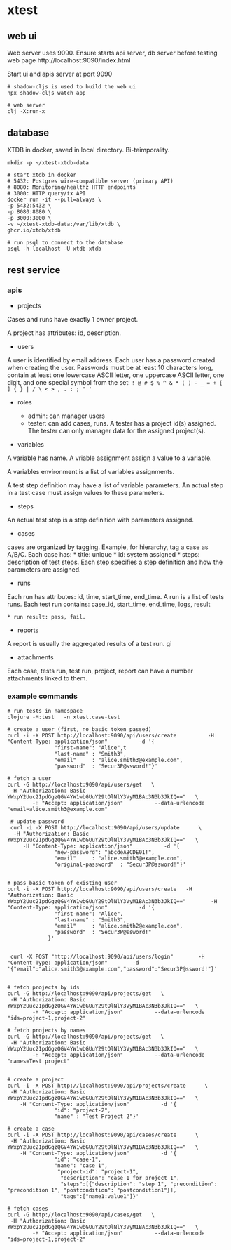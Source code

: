 # xtest

## web ui
Web server uses 9090. Ensure starts api server, db server before testing web page http://localhost:9090/index.html

Start ui and apis server at port 9090
```
# shadow-cljs is used to build the web ui
npx shadow-cljs watch app

# web server
clj -X:run-x
```

## database
XTDB in docker, saved in local directory. Bi-teimporality.

```
mkdir -p ~/xtest-xtdb-data

# start xtdb in docker
# 5432: Postgres wire-compatible server (primary API)
# 8080: Monitoring/healthz HTTP endpoints
# 3000: HTTP query/tx API
docker run -it --pull=always \
-p 5432:5432 \
-p 8080:8080 \
-p 3000:3000 \
-v ~/xtest-xtdb-data:/var/lib/xtdb \
ghcr.io/xtdb/xtdb

# run psql to connect to the database
psql -h localhost -U xtdb xtdb

```

## rest service
### apis
* projects

Cases and runs have exactly 1 owner project.

A project has attributes: id, description.

* users

 A user is identified by email address. Each user has a password created when creating the user.
 Passwords must be at least 10 characters long, contain at least one lowercase ASCII letter, one uppercase ASCII letter, one digit, and one special symbol from the set: `! @ # $ % ^ & * ( ) - _ = + [ ] { } | / \ < > , . : ; " '`

* roles
  * admin: can manager users
  * tester: can add cases, runs. A tester has a project id(s) assigned. The tester can only
  manager data for the assigned project(s).

* variables

A variable has name. A vriable assignment assign a value to a variable.

A variables environment is a list of variables assignments.

A test step definition may have a list of variable parameters. An actual step in a test case must assign values to these parameters.

* steps

An actual test step is a step definition with parameters assigned.


* cases
  
cases are organized by tagging. Example, for hierarchy, tag a case as A/B/C.
Each case has:
    * title: unique
    * id: system assigned
    * steps: description of test steps. Each step specifies a step definition and how the parameters are assigned.

* runs

Each run has attributes: id, time, start_time, end_time. A run is a list of tests runs.
Each test run contains: case_id, start_time, end_time, logs, result

    * run result: pass, fail. 

* reports

A report is usually the aggregated results of a test run.
gi
* attachments

Each case, tests run, test run, project, report can have a number attachments linked to them.

### example commands
```
# run tests in namespace
clojure -M:test   -n xtest.case-test

# create a user (first, no basic token passed)
curl -i -X POST http://localhost:9090/api/users/create          -H "Content-Type: application/json"          -d '{
               "first-name": "Alice",t
               "last-name" : "Smith3",
               "email"     : "alice.smith3@example.com",
               "password"  : "Secur3P@ssword!"}'

# fetch a user
curl -G http://localhost:9090/api/users/get   \
 -H "Authorization: Basic YWxpY2Uuc21pdGgzQGV4YW1wbGUuY29tOlNlY3VyM1BAc3N3b3JkIQ=="   \
        -H "Accept: application/json"          --data-urlencode "email=alice.smith3@example.com"
 
 # update password
 curl -i -X POST http://localhost:9090/api/users/update      \
  -H "Authorization: Basic YWxpY2Uuc21pdGgzQGV4YW1wbGUuY29tOlNlY3VyM1BAc3N3b3JkIQ=="   \
     -H "Content-Type: application/json"          -d '{
               "new-password": "abcdeABCDE01!",
               "email"     : "alice.smith3@example.com",
               "original-password"  : "Secur3P@ssword!"}'


# pass basic token of existing user
curl -i -X POST http://localhost:9090/api/users/create   -H "Authorization: Basic YWxpY2Uuc21pdGgzQGV4YW1wbGUuY29tOlNlY3VyM1BAc3N3b3JkIQ=="        -H "Content-Type: application/json"          -d '{
               "first-name": "Alice",
               "last-name" : "Smith3",
               "email"     : "alice.smith2@example.com",
               "password"  : "Secur3P@ssword!"
             }'


 curl -X POST "http://localhost:9090/api/users/login"        -H "Content-Type: application/json"        -d '{"email":"alice.smith3@example.com","password":"Secur3P@ssword!"}'


# fetch projects by ids
curl -G http://localhost:9090/api/projects/get   \
 -H "Authorization: Basic YWxpY2Uuc21pdGgzQGV4YW1wbGUuY29tOlNlY3VyM1BAc3N3b3JkIQ=="   \
        -H "Accept: application/json"          --data-urlencode "ids=project-1,project-2"
 
# fetch projects by names
curl -G http://localhost:9090/api/projects/get   \
 -H "Authorization: Basic YWxpY2Uuc21pdGgzQGV4YW1wbGUuY29tOlNlY3VyM1BAc3N3b3JkIQ=="   \
        -H "Accept: application/json"          --data-urlencode "names=Test project"


# create a project
curl -i -X POST http://localhost:9090/api/projects/create      \
 -H "Authorization: Basic YWxpY2Uuc21pdGgzQGV4YW1wbGUuY29tOlNlY3VyM1BAc3N3b3JkIQ=="   \
    -H "Content-Type: application/json"          -d '{
               "id": "project-2",
               "name" : "Test Project 2"}'

# create a case
curl -i -X POST http://localhost:9090/api/cases/create      \
 -H "Authorization: Basic YWxpY2Uuc21pdGgzQGV4YW1wbGUuY29tOlNlY3VyM1BAc3N3b3JkIQ=="   \
    -H "Content-Type: application/json"          -d '{
               "id": "case-1",
               "name": "case 1",
                "project-id": "project-1",
                 "description": "case 1 for project 1",
                 "steps":[{"description": "step 1", "precondition": "precondition 1", "postcondition": "postcondition1"}], 
                 "tags":["name1:value1"]}'

# fetch cases
curl -G http://localhost:9090/api/cases/get   \
 -H "Authorization: Basic YWxpY2Uuc21pdGgzQGV4YW1wbGUuY29tOlNlY3VyM1BAc3N3b3JkIQ=="   \
        -H "Accept: application/json"          --data-urlencode "ids=project-1,project-2"

```
